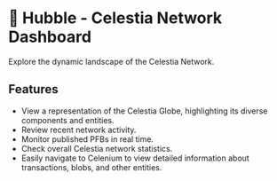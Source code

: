 # 🔭 Hubble - Celestia Network Dashboard

Explore the dynamic landscape of the Celestia Network.

## Features

- View a representation of the Celestia Globe, highlighting its diverse components and entities.
- Review recent network activity.
- Monitor published PFBs in real time.
- Check overall Celestia network statistics.
- Easily navigate to Celenium to view detailed information about transactions, blobs, and other entities.
